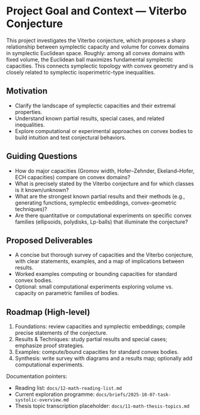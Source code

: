 # Project Goal and Context — Viterbo Conjecture

This project investigates the Viterbo conjecture, which proposes a sharp relationship between
symplectic capacity and volume for convex domains in symplectic Euclidean space. Roughly: among all
convex domains with fixed volume, the Euclidean ball maximizes fundamental symplectic capacities.
This connects symplectic topology with convex geometry and is closely related to symplectic
isoperimetric-type inequalities.

## Motivation

- Clarify the landscape of symplectic capacities and their extremal properties.
- Understand known partial results, special cases, and related inequalities.
- Explore computational or experimental approaches on convex bodies to build intuition and test
  conjectural behaviors.

## Guiding Questions

- How do major capacities (Gromov width, Hofer–Zehnder, Ekeland–Hofer, ECH capacities) compare on
  convex domains?
- What is precisely stated by the Viterbo conjecture and for which classes is it known/unknown?
- What are the strongest known partial results and their methods (e.g., generating functions,
  symplectic embeddings, convex-geometric techniques)?
- Are there quantitative or computational experiments on specific convex families (ellipsoids,
  polydisks, Lp-balls) that illuminate the conjecture?

## Proposed Deliverables

- A concise but thorough survey of capacities and the Viterbo conjecture, with clear statements,
  examples, and a map of implications between results.
- Worked examples computing or bounding capacities for standard convex bodies.
- Optional: small computational experiments exploring volume vs. capacity on parametric families of
  bodies.

## Roadmap (High-level)

1. Foundations: review capacities and symplectic embeddings; compile precise statements of the
   conjecture.
1. Results & Techniques: study partial results and special cases; emphasize proof strategies.
1. Examples: compute/bound capacities for standard convex bodies.
1. Synthesis: write survey with diagrams and a results map; optionally add computational
   experiments.

Documentation pointers:

- Reading list: `docs/12-math-reading-list.md`
- Current exploration programme: `docs/briefs/2025-10-07-task-systolic-overview.md`
- Thesis topic transcription placeholder: `docs/11-math-thesis-topics.md`
